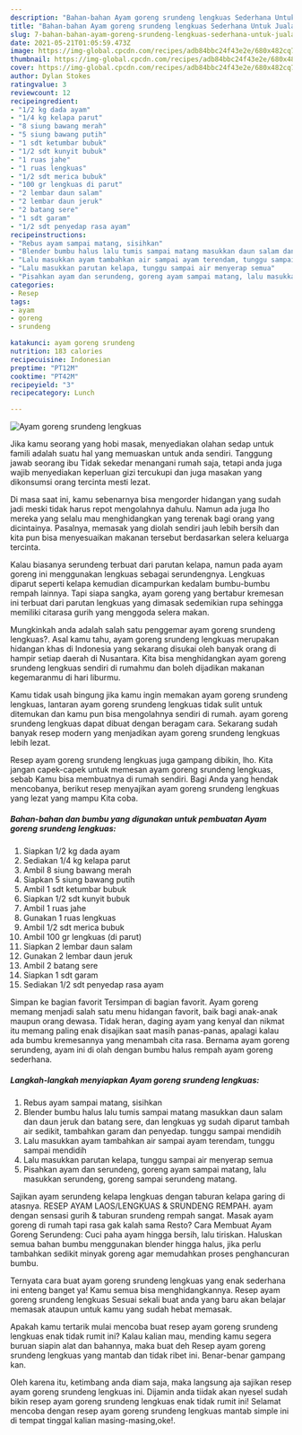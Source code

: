 ```yaml
---
description: "Bahan-bahan Ayam goreng srundeng lengkuas Sederhana Untuk Jualan"
title: "Bahan-bahan Ayam goreng srundeng lengkuas Sederhana Untuk Jualan"
slug: 7-bahan-bahan-ayam-goreng-srundeng-lengkuas-sederhana-untuk-jualan
date: 2021-05-21T01:05:59.473Z
image: https://img-global.cpcdn.com/recipes/adb84bbc24f43e2e/680x482cq70/ayam-goreng-srundeng-lengkuas-foto-resep-utama.jpg
thumbnail: https://img-global.cpcdn.com/recipes/adb84bbc24f43e2e/680x482cq70/ayam-goreng-srundeng-lengkuas-foto-resep-utama.jpg
cover: https://img-global.cpcdn.com/recipes/adb84bbc24f43e2e/680x482cq70/ayam-goreng-srundeng-lengkuas-foto-resep-utama.jpg
author: Dylan Stokes
ratingvalue: 3
reviewcount: 12
recipeingredient:
- "1/2 kg dada ayam"
- "1/4 kg kelapa parut"
- "8 siung bawang merah"
- "5 siung bawang putih"
- "1 sdt ketumbar bubuk"
- "1/2 sdt kunyit bubuk"
- "1 ruas jahe"
- "1 ruas lengkuas"
- "1/2 sdt merica bubuk"
- "100 gr lengkuas di parut"
- "2 lembar daun salam"
- "2 lembar daun jeruk"
- "2 batang sere"
- "1 sdt garam"
- "1/2 sdt penyedap rasa ayam"
recipeinstructions:
- "Rebus ayam sampai matang, sisihkan"
- "Blender bumbu halus lalu tumis sampai matang masukkan daun salam dan daun jeruk dan batang sere, dan lengkuas yg sudah diparut tambah air sedikit, tambahkan garam dan penyedap. tunggu sampai mendidih"
- "Lalu masukkan ayam tambahkan air sampai ayam terendam, tunggu sampai mendidih"
- "Lalu masukkan parutan kelapa, tunggu sampai air menyerap semua"
- "Pisahkan ayam dan serundeng, goreng ayam sampai matang, lalu masukkan serundeng, goreng sampai serundeng matang."
categories:
- Resep
tags:
- ayam
- goreng
- srundeng

katakunci: ayam goreng srundeng 
nutrition: 183 calories
recipecuisine: Indonesian
preptime: "PT12M"
cooktime: "PT42M"
recipeyield: "3"
recipecategory: Lunch

---
```



![Ayam goreng srundeng lengkuas](https://img-global.cpcdn.com/recipes/adb84bbc24f43e2e/680x482cq70/ayam-goreng-srundeng-lengkuas-foto-resep-utama.jpg)

Jika kamu seorang yang hobi masak, menyediakan olahan sedap untuk famili adalah suatu hal yang memuaskan untuk anda sendiri. Tanggung jawab seorang ibu Tidak sekedar menangani rumah saja, tetapi anda juga wajib menyediakan keperluan gizi tercukupi dan juga masakan yang dikonsumsi orang tercinta mesti lezat.

Di masa  saat ini, kamu sebenarnya bisa mengorder hidangan yang sudah jadi meski tidak harus repot mengolahnya dahulu. Namun ada juga lho mereka yang selalu mau menghidangkan yang terenak bagi orang yang dicintainya. Pasalnya, memasak yang diolah sendiri jauh lebih bersih dan kita pun bisa menyesuaikan makanan tersebut berdasarkan selera keluarga tercinta. 

Kalau biasanya serundeng terbuat dari parutan kelapa, namun pada ayam goreng ini menggunakan lengkuas sebagai serundengnya. Lengkuas diparut seperti kelapa kemudian dicampurkan kedalam bumbu-bumbu rempah lainnya. Tapi siapa sangka, ayam goreng yang bertabur kremesan ini terbuat dari parutan lengkuas yang dimasak sedemikian rupa sehingga memiliki citarasa gurih yang menggoda selera makan.

Mungkinkah anda adalah salah satu penggemar ayam goreng srundeng lengkuas?. Asal kamu tahu, ayam goreng srundeng lengkuas merupakan hidangan khas di Indonesia yang sekarang disukai oleh banyak orang di hampir setiap daerah di Nusantara. Kita bisa menghidangkan ayam goreng srundeng lengkuas sendiri di rumahmu dan boleh dijadikan makanan kegemaranmu di hari liburmu.

Kamu tidak usah bingung jika kamu ingin memakan ayam goreng srundeng lengkuas, lantaran ayam goreng srundeng lengkuas tidak sulit untuk ditemukan dan kamu pun bisa mengolahnya sendiri di rumah. ayam goreng srundeng lengkuas dapat dibuat dengan beragam cara. Sekarang sudah banyak resep modern yang menjadikan ayam goreng srundeng lengkuas lebih lezat.

Resep ayam goreng srundeng lengkuas juga gampang dibikin, lho. Kita jangan capek-capek untuk memesan ayam goreng srundeng lengkuas, sebab Kamu bisa membuatnya di rumah sendiri. Bagi Anda yang hendak mencobanya, berikut resep menyajikan ayam goreng srundeng lengkuas yang lezat yang mampu Kita coba.

<!--inarticleads1-->

##### Bahan-bahan dan bumbu yang digunakan untuk pembuatan Ayam goreng srundeng lengkuas:

1. Siapkan 1/2 kg dada ayam
1. Sediakan 1/4 kg kelapa parut
1. Ambil 8 siung bawang merah
1. Siapkan 5 siung bawang putih
1. Ambil 1 sdt ketumbar bubuk
1. Siapkan 1/2 sdt kunyit bubuk
1. Ambil 1 ruas jahe
1. Gunakan 1 ruas lengkuas
1. Ambil 1/2 sdt merica bubuk
1. Ambil 100 gr lengkuas (di parut)
1. Siapkan 2 lembar daun salam
1. Gunakan 2 lembar daun jeruk
1. Ambil 2 batang sere
1. Siapkan 1 sdt garam
1. Sediakan 1/2 sdt penyedap rasa ayam


Simpan ke bagian favorit Tersimpan di bagian favorit. Ayam goreng memang menjadi salah satu menu hidangan favorit, baik bagi anak-anak maupun orang dewasa. Tidak heran, daging ayam yang kenyal dan nikmat itu memang paling enak disajikan saat masih panas-panas, apalagi kalau ada bumbu kremesannya yang menambah cita rasa. Bernama ayam goreng serundeng, ayam ini di olah dengan bumbu halus rempah ayam goreng sederhana. 

<!--inarticleads2-->

##### Langkah-langkah menyiapkan Ayam goreng srundeng lengkuas:

1. Rebus ayam sampai matang, sisihkan
1. Blender bumbu halus lalu tumis sampai matang masukkan daun salam dan daun jeruk dan batang sere, dan lengkuas yg sudah diparut tambah air sedikit, tambahkan garam dan penyedap. tunggu sampai mendidih
1. Lalu masukkan ayam tambahkan air sampai ayam terendam, tunggu sampai mendidih
1. Lalu masukkan parutan kelapa, tunggu sampai air menyerap semua
1. Pisahkan ayam dan serundeng, goreng ayam sampai matang, lalu masukkan serundeng, goreng sampai serundeng matang.


Sajikan ayam serundeng kelapa lengkuas dengan taburan kelapa garing di atasnya. RESEP AYAM LAOS/LENGKUAS &amp; SRUNDENG REMPAH. ayam dengan sensasi gurih &amp; taburan srundeng rempah sangat. Masak ayam goreng di rumah tapi rasa gak kalah sama Resto? Cara Membuat Ayam Goreng Serundeng: Cuci paha ayam hingga bersih, lalu tiriskan. Haluskan semua bahan bumbu menggunakan blender hingga halus, jika perlu tambahkan sedikit minyak goreng agar memudahkan proses penghancuran bumbu. 

Ternyata cara buat ayam goreng srundeng lengkuas yang enak sederhana ini enteng banget ya! Kamu semua bisa menghidangkannya. Resep ayam goreng srundeng lengkuas Sesuai sekali buat anda yang baru akan belajar memasak ataupun untuk kamu yang sudah hebat memasak.

Apakah kamu tertarik mulai mencoba buat resep ayam goreng srundeng lengkuas enak tidak rumit ini? Kalau kalian mau, mending kamu segera buruan siapin alat dan bahannya, maka buat deh Resep ayam goreng srundeng lengkuas yang mantab dan tidak ribet ini. Benar-benar gampang kan. 

Oleh karena itu, ketimbang anda diam saja, maka langsung aja sajikan resep ayam goreng srundeng lengkuas ini. Dijamin anda tiidak akan nyesel sudah bikin resep ayam goreng srundeng lengkuas enak tidak rumit ini! Selamat mencoba dengan resep ayam goreng srundeng lengkuas mantab simple ini di tempat tinggal kalian masing-masing,oke!.

